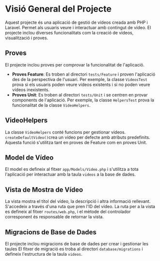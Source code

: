 # Visió General del Projecte

Aquest projecte és una aplicació de gestió de vídeos creada amb PHP i Laravel. 
Permet als usuaris veure i interactuar amb contingut de vídeo. 
El projecte inclou diverses funcionalitats com la creació de vídeos, visualització i proves.

## Proves
El projecte inclou proves per comprovar la funcionalitat de l'aplicació.

- **Proves Feature**: Es troben al directori `tests/Feature` i proven l'aplicació des de la perspectiva de l'usuari. 
Per exemple, la classe `VideosTest` prova si els usuaris poden veure vídeos existents i si no poden veure vídeos inexistents.
- **Proves Unit**: Es troben al directori `tests/Unit` i se centren en provar components de l'aplicació. Per exemple, la classe `HelpersTest` prova la funcionalitat de la classe `VideoHelpers`.

## VideoHelpers
La classe `VideoHelpers` conté funcions per gestionar vídeos. 
`createDefaultVideo()`crea un vídeo per defecte amb atributs predefinits.
Aquesta funció s'utilitza tant en proves de Feature com en proves Unit.

## Model de Vídeo
El model es defineix al fitxer `app/Models/Video.php` i s'utilitza a tota l'aplicació per interactuar amb la taula `videos` a la base de dades.

## Vista de Mostra de Vídeo
La vista mostra el títol del vídeo, la descripció i altra informació rellevant.
S'accedeix a través d'una ruta que pren l'ID del vídeo. 
La ruta per a la vista es defineix al fitxer `routes/web.php`, i el mètode del controlador corresponent és responsable de retornar la vista.

## Migracions de Base de Dades
El projecte inclou migracions de base de dades per crear i gestionar les taules 
El fitxer de migració es troba al directori `database/migrations` i defineix l'estructura de la taula `videos`.
